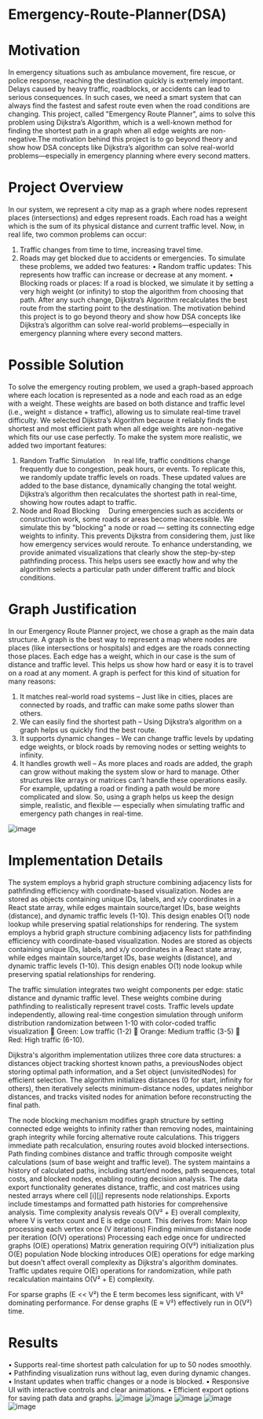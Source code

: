 # Emergency-Route-Planner(DSA)
# Motivation
In emergency situations such as ambulance movement, fire rescue, or police response, reaching the destination quickly is extremely important. Delays caused by heavy traffic, roadblocks, or accidents can lead to serious consequences. In such cases, we need a smart system that can always find the fastest and safest route even when the road conditions are changing.
This project, called "Emergency Route Planner", aims to solve this problem using Dijkstra’s Algorithm, which is a well-known method for finding the shortest path in a graph when all edge weights are non-negative.The motivation behind this project is to go beyond theory and show how DSA concepts like Dijkstra’s algorithm can solve real-world problems—especially in emergency planning where every second matters.

# Project Overview
In our system, we represent a city map as a graph where nodes represent places (intersections) and edges represent roads. Each road has a weight which is the sum of its physical distance and current traffic level.
Now, in real life, two common problems can occur:
1.	Traffic changes from time to time, increasing travel time.
2.	Roads may get blocked due to accidents or emergencies.
To simulate these problems, we added two features:
•	Random traffic updates: This represents how traffic can increase or decrease at any moment.
•	Blocking roads or places: If a road is blocked, we simulate it by setting a very high weight (or infinity) to stop the algorithm from choosing that path.
After any such change, Dijkstra’s Algorithm recalculates the best route from the starting point to the destination.
The motivation behind this project is to go beyond theory and show how DSA concepts like Dijkstra’s algorithm can solve real-world problems—especially in emergency planning where every second matters.

# Possible Solution
To solve the emergency routing problem, we used a graph-based approach where each location is represented as a node and each road as an edge with a weight. These weights are based on both distance and traffic level (i.e., weight = distance + traffic), allowing us to simulate real-time travel difficulty.
We selected Dijkstra’s Algorithm because it reliably finds the shortest and most efficient path when all edge weights are non-negative which fits our use case perfectly.
To make the system more realistic, we added two important features:
1.	Random Traffic Simulation
 In real life, traffic conditions change frequently due to congestion, peak hours, or events. To replicate this, we randomly update traffic levels on roads. These updated values are added to the base distance, dynamically changing the total weight. Dijkstra’s algorithm then recalculates the shortest path in real-time, showing how routes adapt to traffic.
2.	Node and Road Blocking
 During emergencies such as accidents or construction work, some roads or areas become inaccessible. We simulate this by "blocking" a node or road — setting its connecting edge weights to infinity. This prevents Dijkstra from considering them, just like how emergency services would reroute.
To enhance understanding, we provide animated visualizations that clearly show the step-by-step pathfinding process. This helps users see exactly how and why the algorithm selects a particular path under different traffic and block conditions.

# Graph Justification
In our Emergency Route Planner project, we chose a graph as the main data structure. A graph is the best way to represent a map where nodes are places (like intersections or hospitals) and edges are the roads connecting those places. Each edge has a weight, which in our case is the sum of distance and traffic level. This helps us show how hard or easy it is to travel on a road at any moment.
A graph is perfect for this kind of situation for many reasons:
1.	It matches real-world road systems – Just like in cities, places are connected by roads, and traffic can make some paths slower than others.
2.	We can easily find the shortest path – Using Dijkstra’s algorithm on a graph helps us quickly find the best route.
3.	It supports dynamic changes – We can change traffic levels by updating edge weights, or block roads by removing nodes or setting weights to infinity.
4.	It handles growth well – As more places and roads are added, the graph can grow without making the system slow or hard to manage.
Other structures like arrays or matrices can’t handle these operations easily. For example, updating a road or finding a path would be more complicated and slow.
So, using a graph helps us keep the design simple, realistic, and flexible — especially when simulating traffic and emergency path changes in real-time.
 
![image](https://github.com/user-attachments/assets/2c06d8d0-dfcb-4973-8b95-a9fca10cd459)


# Implementation Details
The system employs a hybrid graph structure combining adjacency lists for pathfinding efficiency with coordinate-based visualization. Nodes are stored as objects containing unique IDs, labels, and x/y coordinates in a React state array, while edges maintain source/target IDs, base weights (distance), and dynamic traffic levels (1-10). This design enables O(1) node lookup while preserving spatial relationships for rendering.
The system employs a hybrid graph structure combining adjacency lists for pathfinding efficiency with coordinate-based visualization. Nodes are stored as objects containing unique IDs, labels, and x/y coordinates in a React state array, while edges maintain source/target IDs, base weights (distance), and dynamic traffic levels (1-10). This design enables O(1) node lookup while preserving spatial relationships for rendering.

The traffic simulation integrates two weight components per edge: static distance and dynamic traffic level. These weights combine during pathfinding to realistically represent travel costs. Traffic levels update independently, allowing real-time congestion simulation through uniform distribution randomization between 1-10 with color-coded traffic visualization 
	Green: Low traffic (1-2) 
	Orange: Medium traffic (3-5)
	Red: High traffic (6-10).

Dijkstra's algorithm implementation utilizes three core data structures: a distances object tracking shortest known paths, a previousNodes object storing optimal path information, and a Set object (unvisitedNodes) for efficient selection. The algorithm initializes distances (0 for start, infinity for others), then iteratively selects minimum-distance nodes, updates neighbor distances, and tracks visited nodes for animation before reconstructing the final path.

The node blocking mechanism modifies graph structure by setting connected edge weights to infinity rather than removing nodes, maintaining graph integrity while forcing alternative route calculations. This triggers immediate path recalculation, ensuring routes avoid blocked intersections.
Path finding combines distance and traffic through composite weight calculations (sum of base weight and traffic level). The system maintains a history of calculated paths, including start/end nodes, path sequences, total costs, and blocked nodes, enabling routing decision analysis.
The data export functionality generates distance, traffic, and cost matrices using nested arrays where cell [i][j] represents node relationships. Exports include timestamps and formatted path histories for comprehensive analysis.
Time complexity analysis reveals O(V² + E) overall complexity, where V is vertex count and E is edge count. This derives from:
Main loop processing each vertex once (V iterations)
Finding minimum distance node per iteration (O(V) operations)
Processing each edge once for undirected graphs (O(E) operations)
Matrix generation requiring O(V²) initialization plus O(E) population
Node blocking introduces O(E) operations for edge marking but doesn't affect overall complexity as Dijkstra's algorithm dominates. Traffic updates require O(E) operations for randomization, while path recalculation maintains O(V² + E) complexity.

For sparse graphs (E << V²) the E term becomes less significant, with V² dominating performance. For dense graphs (E ≈ V²) effectively run in O(V²) time. 

# Results
•	Supports real-time shortest path calculation for up to 50 nodes smoothly.
•	Pathfinding visualization runs without lag, even during dynamic changes.
•	Instant updates when traffic changes or a node is blocked.
•	Responsive UI with interactive controls and clear animations.
•	Efficient export options for saving path data and graphs.
![image](https://github.com/user-attachments/assets/c1b0d668-7cc1-443e-a316-d5c80ab2437b)
![image](https://github.com/user-attachments/assets/efbc5eae-c113-4f6b-8d66-ff0dfcf1969a)
![image](https://github.com/user-attachments/assets/f0f46580-493c-4721-bb3c-fbb68e7fea81)
![image](https://github.com/user-attachments/assets/0a396a3f-34d4-49dd-8436-5f693c9952b9)
![image](https://github.com/user-attachments/assets/ca54569f-793b-47e3-844f-f4073d6aaba2)


